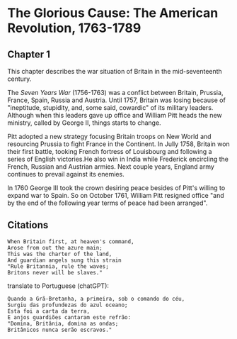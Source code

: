 # The Glorious Cause: The American Revolution, 1763-1789

## Chapter 1
This chapter describes the war situation of Britain in the mid-seventeenth century. 

The _Seven Years War_ (1756-1763) was a conflict between Britain, Prussia, France, Spain, Russia and Austria. 
Until 1757, Britain was losing because of "ineptitude, stupidity, and, some said, cowardic" of its military leaders. 
Although when this leaders gave up office and William Pitt heads the new ministry, called by George II, things starts to change.

Pitt adopted a new strategy focusing Britain troops on New World and resourcing Prussia to fight France in the Continent. In Jully 1758, Britain won their first battle, tooking French fortress of Louisbourg and following a series of English victories.He also win in India while Frederick encircling the French, Russian and Austrian armies. Next couple years, England army continues to prevail against its enemies. 

In 1760 George III took the crown desiring peace besides of Pitt's willing to expand war to Spain. So on October 1761, William Pitt resigned office "and by the end of the following year terms of peace had been arranged".



## Citations
```
When Britain first, at heaven's command,
Arose from out the azure main;
This was the charter of the land,
And guardian angels sung this strain
"Rule Britannia, rule the waves;
Britons never will be slaves."
```
translate to Portuguese (chatGPT):
```
Quando a Grã-Bretanha, a primeira, sob o comando do céu,
Surgiu das profundezas do azul oceano;
Esta foi a carta da terra,
E anjos guardiões cantaram este refrão:
"Domina, Britânia, domina as ondas;
Britânicos nunca serão escravos."
```
